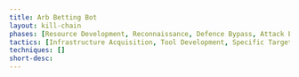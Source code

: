 ```yaml
---
title: Arb Betting Bot
layout: kill-chain
phases: [Resource Development, Reconnaissance, Defence Bypass, Attack Execution, Actions on the Objective, Post-Attack]
tactics: [Infrastructure Acquisition, Tool Development, Specific Target, Loose Target, Mitigation Bypass, Human Emulation, Proxying, Account Creation, Stock Purchase, Spinning, Payment Detail Abuse, Exfiltration, Invoice Abuse, Transaction Redirect]
techniques: []
short-desc: 
---
```

